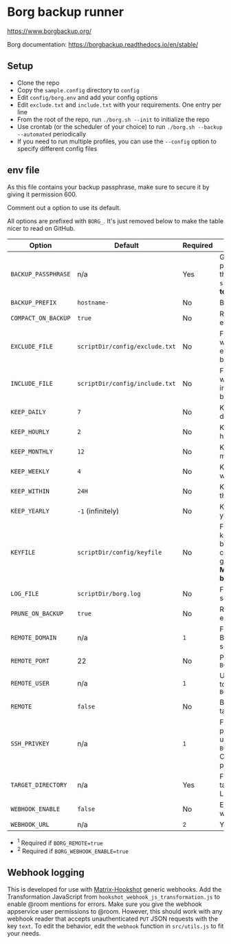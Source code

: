 # Borg backup runner

<!--
Borg backup runner. Wrapper script for basic borg backup features.
Copyright (C) 2022  Twilight Sparkle

This program is free software: you can redistribute it and/or modify
it under the terms of the GNU Affero General Public License as published
by the Free Software Foundation, either version 3 of the License, or
(at your option) any later version.

This program is distributed in the hope that it will be useful,
but WITHOUT ANY WARRANTY; without even the implied warranty of
MERCHANTABILITY or FITNESS FOR A PARTICULAR PURPOSE.  See the
GNU Affero General Public License for more details.

You should have received a copy of the GNU Affero General Public License
along with this program.  If not, see <https://www.gnu.org/licenses/>.
-->

<https://www.borgbackup.org/>

Borg documentation: <https://borgbackup.readthedocs.io/en/stable/>

## Setup

- Clone the repo
- Copy the `sample.config` directory to `config`
- Edit `config/borg.env` and add your config options
- Edit `exclude.txt` and `include.txt` with your requirements. One entry per line
- From the root of the repo, run `./borg.sh --init` to initialize the repo
- Use crontab (or the scheduler of your choice) to run `./borg.sh --backup --automated` periodically
- If you need to run multiple profiles, you can use the `--config` option to specify different config files

## env file

As this file contains your backup passphrase, make sure to secure it by giving it permission 600.

Comment out a option to use its default.

All options are prefixed with `BORG_`. It's just removed below to make the table nicer to read on GitHub.

| Option              | Default                        | Required     | Description                                                                                                                 |
| ------------------- | ------------------------------ | ------------ | --------------------------------------------------------------------------------------------------------------------------- |
| `BACKUP_PASSPHRASE` | n/a                            | Yes          | Generate a secure password to protect the backup. `pwgen -s 64 1`. **Make sure to backup this.**                            |
| `BACKUP_PREFIX`     | `hostname-`                    | No           | Backup name prefix                                                                                                          |
| `COMPACT_ON_BACKUP` | `true`                         | No           | Run compact after every backup                                                                                              |
| `EXCLUDE_FILE`      | `scriptDir/config/exclude.txt` | No           | Full path to the file wit list of paths to exclude in the backup                                                            |
| `INCLUDE_FILE`      | `scriptDir/config/include.txt` | No           | Full path to the file wit list of paths to include in the backup                                                            |
| `KEEP_DAILY`        | `7`                            | No           | Keep this many daily backups                                                                                                |
| `KEEP_HOURLY`       | `2`                            | No           | Keep this many hourly backups                                                                                               |
| `KEEP_MONTHLY`      | `12`                           | No           | Keep this many monthly backups                                                                                              |
| `KEEP_WEEKLY`       | `4`                            | No           | Keep this many weekly backups                                                                                               |
| `KEEP_WITHIN`       | `24H`                          | No           | Keep all backups in this period                                                                                             |
| `KEEP_YEARLY`       | `-1` (infinitely)              | No           | Keep this many yearly backups                                                                                               |
| `KEYFILE`           | `scriptDir/config/keyfile`     | No           | Full path to the keyfile to encrypt backups with. Path cannot exist, it is generated by Borg. **Make sure to backup this.** |
| `LOG_FILE`          | `scriptDir/borg.log`           | No           | Full path to the script log file                                                                                            |
| `PRUNE_ON_BACKUP`   | `true`                         | No           | Run prune after every backup                                                                                                |
| `REMOTE_DOMAIN`     | n/a                            | <sup>1</sup> | FQDN or IP of the Borg backup server/target                                                                                 |
| `REMOTE_PORT`       | 22                             | No           | Port to connect to `BORG_REMOTE_DOMAIN`                                                                                     |
| `REMOTE_USER`       | n/a                            | <sup>1</sup> | Username to log in to `BORG_REMOTE_DOMAIN`                                                                                  |
| `REMOTE`            | `false`                        | No           | Back up to a remote target over SSH                                                                                         |
| `SSH_PRIVKEY`       | n/a                            | <sup>1</sup> | Full path to the private SSH key used to log in to `BORG_REMOTE_DOMAIN`. Cannot be password protected                       |
| `TARGET_DIRECTORY`  | n/a                            | Yes          | Full path to backup target directory. Local or remote                                                                       |
| `WEBHOOK_ENABLE`    | `false`                        | No           | Enable logging to webhook                                                                                                   |
| `WEBHOOK_URL`       | n/a                            | <sup>2</sup> | Your webhook URL                                                                                                            |

- <sup>1</sup> Required if `BORG_REMOTE=true`
- <sup>2</sup> Required if `BORG_WEBHOOK_ENABLE=true`

## Webhook logging

This is developed for use with [Matrix-Hookshot](https://github.com/matrix-org/matrix-hookshot) generic webhooks. Add
the Transformation JavaScript from `hookshot_webhook_js_transformation.js` to enable @room mentions for errors. Make
sure you give the webhook appservice user permissions to @room. However, this should work with any webhook reader that
accepts unauthenticated `PUT` JSON requests with the key `text`. To edit the behavior, edit the `webhook` function in
`src/utils.js` to fit your needs.
